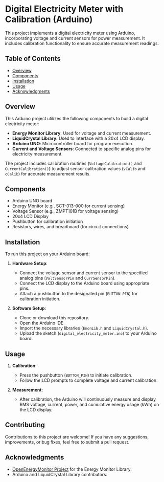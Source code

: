 # Digital Electricity Meter with Calibration (Arduino)

This project implements a digital electricity meter using Arduino, incorporating voltage and current sensors for power measurement. It includes calibration functionality to ensure accurate measurement readings.

## Table of Contents

- [Overview](#overview)
- [Components](#components)
- [Installation](#installation)
- [Usage](#usage)
- [Acknowledgments](#acknowledgments)

## Overview

This Arduino project utilizes the following components to build a digital electricity meter:

- **Energy Monitor Library**: Used for voltage and current measurement.
- **LiquidCrystal Library**: Used to interface with a 20x4 LCD display.
- **Arduino UNO**: Microcontroller board for program execution.
- **Current and Voltage Sensors**: Connected to specific analog pins for electricity measurement.

The project includes calibration routines (`VoltageCalibration()` and `CurrentCalibration()`) to adjust sensor calibration values (`vCalib` and `cCalib`) for accurate measurement results.

## Components

- Arduino UNO board
- Energy Monitor (e.g., SCT-013-000 for current sensing)
- Voltage Sensor (e.g., ZMPT101B for voltage sensing)
- 20x4 LCD Display
- Pushbutton for calibration initiation
- Resistors, wires, and breadboard (for circuit connections)

## Installation

To run this project on your Arduino board:

1. **Hardware Setup**:
   - Connect the voltage sensor and current sensor to the specified analog pins (`VoltSensorPin` and `CurrSensorPin`).
   - Connect the LCD display to the Arduino board using appropriate pins.
   - Attach a pushbutton to the designated pin (`BUTTON_PIN`) for calibration initiation.

2. **Software Setup**:
   - Clone or download this repository.
   - Open the Arduino IDE.
   - Import the necessary libraries (`EmonLib.h` and `LiquidCrystal.h`).
   - Upload the sketch (`digital_electricity_meter.ino`) to your Arduino board.

## Usage

1. **Calibration**:
   - Press the pushbutton (`BUTTON_PIN`) to initiate calibration.
   - Follow the LCD prompts to complete voltage and current calibration.
   
2. **Measurement**:
   - After calibration, the Arduino will continuously measure and display RMS voltage, current, power, and cumulative energy usage (kWh) on the LCD display.

## Contributing

Contributions to this project are welcome! If you have any suggestions, improvements, or bug fixes, feel free to submit a pull request.

## Acknowledgments

- [OpenEnergyMonitor Project](https://learn.openenergymonitor.org/electricity-monitoring/ct-sensors/interface-with-arduino) for the Energy Monitor Library.
- Arduino and LiquidCrystal Library contributors.

